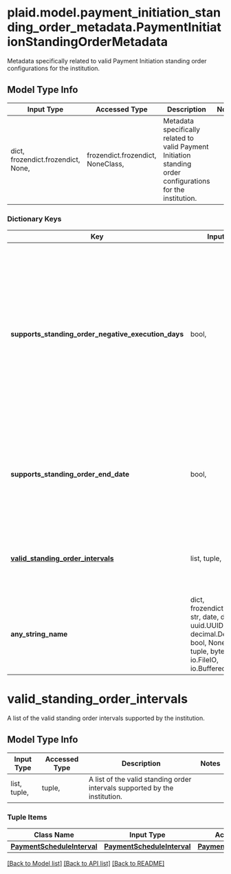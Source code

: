 # plaid.model.payment_initiation_standing_order_metadata.PaymentInitiationStandingOrderMetadata

Metadata specifically related to valid Payment Initiation standing order configurations for the institution.

## Model Type Info
Input Type | Accessed Type | Description | Notes
------------ | ------------- | ------------- | -------------
dict, frozendict.frozendict, None,  | frozendict.frozendict, NoneClass,  | Metadata specifically related to valid Payment Initiation standing order configurations for the institution. | 

### Dictionary Keys
Key | Input Type | Accessed Type | Description | Notes
------------ | ------------- | ------------- | ------------- | -------------
**supports_standing_order_negative_execution_days** | bool,  | BoolClass,  | This is only applicable to &#x60;MONTHLY&#x60; standing orders. Indicates whether the institution supports negative integers (-1 to -5) for setting up a &#x60;MONTHLY&#x60; standing order relative to the end of the month. | 
**supports_standing_order_end_date** | bool,  | BoolClass,  | Indicates whether the institution supports closed-ended standing orders by providing an end date. | 
**[valid_standing_order_intervals](#valid_standing_order_intervals)** | list, tuple,  | tuple,  | A list of the valid standing order intervals supported by the institution. | 
**any_string_name** | dict, frozendict.frozendict, str, date, datetime, uuid.UUID, int, float, decimal.Decimal, bool, None, list, tuple, bytes, io.FileIO, io.BufferedReader,  | frozendict.frozendict, str, decimal.Decimal, BoolClass, NoneClass, tuple, bytes, FileIO | any string name can be used but the value must be the correct type | [optional]

# valid_standing_order_intervals

A list of the valid standing order intervals supported by the institution.

## Model Type Info
Input Type | Accessed Type | Description | Notes
------------ | ------------- | ------------- | -------------
list, tuple,  | tuple,  | A list of the valid standing order intervals supported by the institution. | 

### Tuple Items
Class Name | Input Type | Accessed Type | Description | Notes
------------- | ------------- | ------------- | ------------- | -------------
[**PaymentScheduleInterval**](PaymentScheduleInterval.md) | [**PaymentScheduleInterval**](PaymentScheduleInterval.md) | [**PaymentScheduleInterval**](PaymentScheduleInterval.md) |  | 

[[Back to Model list]](../../README.md#documentation-for-models) [[Back to API list]](../../README.md#documentation-for-api-endpoints) [[Back to README]](../../README.md)

